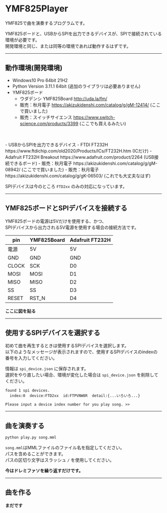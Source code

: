 # YMF825Player

YMF825で曲を演奏するプログラムです。

YMF825ボードと、USBからSPIを出力できるデバイスが、SPIで接続されている環境が必要です。  
開発環境と同じ、または同等の環境であれば動作するはずです。

---------------------------------------------------------
## 動作環境(開発環境)
- Windows10 Pro 64bit 21H2
- Python Version 3.11.1 64bit (追加のライブラリは必要ありません)
- YMF825ボード
  - ウダデンシ YMF825Board http://uda.la/fm/
  - 販売：秋月電子 https://akizukidenshi.com/catalog/g/gM-12414/ (ここで買いました)
  - 販売：スイッチサイエンス https://www.switch-science.com/products/3399 (ここでも買えるみたい)
<br>
<br>
- USBからSPIを出力できるデバイス
  - FTDI FT232H https://www.ftdichip.com/old2020/Products/ICs/FT232H.htm (ICだけ)
    - Adafruit FT232H Breakout https://www.adafruit.com/product/2264 (USB接続できるボード)
    - 販売：秋月電子 https://akizukidenshi.com/catalog/g/gM-08942/ (ここでで買いました)
    - 販売：秋月電子 https://akizukidenshi.com/catalog/g/gK-06503/ (これでも大丈夫なはず)

  SPIデバイスは今のところ `FTD2xx` のみの対応になっています。  

---------------------------------------------------------
## YMF825ボードとSPIデバイスを接続する

YMF825ボードの電源は5Vだけを使用する、かつ、  
SPIデバイスから出力される5V電源を使用する場合の接続方法です。

| pin   | YMF825Board | Adafruit FT232H |
|-------|-------|-----|
| 電源  | 5V    | 5V  |
| GND   | GND   | GND |
| CLOCK | SCK   | D0  |
| MOSI  | MOSI  | D1  |
| MISO  | MISO  | D2  |
| SS    | SS    | D3  |
| RESET | RST_N | D4  |

**ここに図を貼る**

---------------------------------------------------------
## 使用するSPIデバイスを選択する

初めて曲を再生するときは使用するSPIデバイスを選択します。  
以下のようなメッセージが表示されますので、使用するSPIデバイスのindexの番号を入力してください。

情報は `spi_device.json` に保存されます。  
選択をやり直したい場合、環境が変化した場合は `spi_device.json` を削除してください。

```plane
found 1 spi devices.
  index:0  device:FTD2xx  id:FTPVNW8R  detail:{...いろいろ...}

Please input a device index number for you play song. >> 
```

---------------------------------------------------------
## 曲を演奏する

```python
python play.py song.mml
```

`song.mml`はMMLファイルのファイル名を指定してください。  
パスを含めることができます。  
パスの区切り文字はスラッシュ `/` を使用してください。

**今はドレミファソを繰り返すだけです。**

---------------------------------------------------------
## 曲を作る

**まだです**

